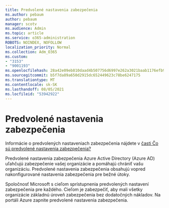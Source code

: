 ```yaml
---
title: Predvolené nastavenia zabezpečenia
ms.author: pebaum
author: pebaum
manager: scotv
ms.audience: Admin
ms.topic: article
ms.service: o365-administration
ROBOTS: NOINDEX, NOFOLLOW
localization_priority: Normal
ms.collection: Adm_O365
ms.custom:
- "3153"
- "9001193"
ms.openlocfilehash: 28a42e09eb810daad4b507756d6997e262a3021baab1176efb9050d793c0a05e
ms.sourcegitcommit: b5f7da89a650d2915dc652449623c78be6247175
ms.translationtype: MT
ms.contentlocale: sk-SK
ms.lasthandoff: 08/05/2021
ms.locfileid: "53942922"
---
```

# <a name="security-defaults"></a>Predvolené nastavenia zabezpečenia

Informácie o predvolených nastaveniach zabezpečenia nájdete v [časti Čo sú predvolené nastavenia zabezpečenia?](https://docs.microsoft.com/azure/active-directory/conditional-access/concept-conditional-access-security-defaults)

Predvolené nastavenia zabezpečenia Azure Active Directory (Azure AD) uľahčujú zabezpečenie vašej organizácie a pomáhajú chrániť vašu organizáciu. Predvolené nastavenia zabezpečenia obsahujú vopred nakonfigurované nastavenia zabezpečenia pre bežné útoky.

Spoločnosť Microsoft s cieľom sprístupnenia predvolených nastavení zabezpečenia pre každého. Cieľom je zabezpečiť, aby mali všetky organizácie základnú úroveň zabezpečenia bez dodatočných nákladov. Na portáli Azure zapnite predvolené nastavenia zabezpečenia.
